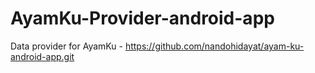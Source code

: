 # AyamKu-Provider-android-app
Data provider for AyamKu - https://github.com/nandohidayat/ayam-ku-android-app.git
